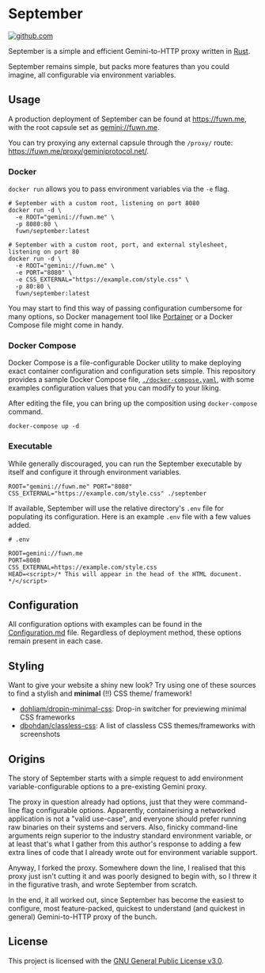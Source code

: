 # September

[![github.com](https://github.com/gemrest/september/actions/workflows/check.yaml/badge.svg?branch=main)](https://github.com/gemrest/september/actions/workflows/check.yaml)

September is a simple and efficient Gemini-to-HTTP proxy written in [Rust](https://www.rust-lang.org/).

September remains simple, but packs more features than you could imagine, all configurable via environment variables.

## Usage

A production deployment of September can be found at https://fuwn.me, with the root capsule set as [gemini://fuwn.me](gemini://fuwn.me).

You can try proxying any external capsule through the `/proxy/` route: https://fuwn.me/proxy/geminiprotocol.net/.

### Docker

`docker run` allows you to pass environment variables via the `-e` flag.

```shell
# September with a custom root, listening on port 8080
docker run -d \
  -e ROOT="gemini://fuwn.me" \
  -p 8080:80 \
  fuwn/september:latest

# September with a custom root, port, and external stylesheet, listening on port 80
docker run -d \
  -e ROOT="gemini://fuwn.me" \
  -e PORT="8080" \
  -e CSS_EXTERNAL="https://example.com/style.css" \
  -p 80:80 \
  fuwn/september:latest
```

You may start to find this way of passing configuration cumbersome for many options, so Docker management tool like [Portainer](https://www.portainer.io/) or a Docker Compose file might come in handy.

### Docker Compose

Docker Compose is a file-configurable Docker utility to make deploying exact container configuration and configuration sets simple. This repository provides a sample Docker Compose file, [`./docker-compose.yaml`](./docker-compose.yaml), with some examples configuration values that you can modify to your liking.

After editing the file, you can bring up the composition using `docker-compose` command.

```shell
docker-compose up -d
```

### Executable

While generally discouraged, you can run the September executable by itself and configure it through environment variables.

```shell
ROOT="gemini://fuwn.me" PORT="8080" CSS_EXTERNAL="https://example.com/style.css" ./september
```

If available, September will use the relative directory's `.env` file for populating its configuration. Here is an example `.env` file with a few values added.

```dotenv
# .env

ROOT=gemini://fuwn.me
PORT=8080
CSS_EXTERNAL=https://example.com/style.css
HEAD=<script>/* This will appear in the head of the HTML document. */</script>
```

## Configuration

All configuration options with examples can be found in the [Configuration.md](./Configuration.md) file. Regardless of deployment method, these options remain present in each case.

## Styling

Want to give your website a shiny new look? Try using one of these sources to find a stylish and **minimal** (!!) CSS theme/ framework!

- [dohliam/dropin-minimal-css](https://github.com/dohliam/dropin-minimal-css): Drop-in switcher for previewing minimal CSS frameworks
- [dbohdan/classless-css](https://github.com/dbohdan/classless-css): A list of classless CSS themes/frameworks with screenshots

## Origins

The story of September starts with a simple request to add environment variable-configurable options to a pre-existing Gemini proxy.

The proxy in question already had options, just that they were command-line flag configurable options. Apparently, containerising a networked application is not a "valid use-case", and everyone should prefer running raw binaries on their systems and servers. Also, finicky command-line arguments reign superior to the industry standard environment variable, or at least that's what I gather from this author's response to adding a few extra lines of code that I already wrote out for environment variable support.

Anyway, I forked the proxy. Somewhere down the line, I realised that this proxy just isn't cutting it and was poorly designed to begin with, so I threw it in the figurative trash, and wrote September from scratch.

In the end, it all worked out, since September has become the easiest to configure, most feature-packed, quickest to understand (and quickest in general) Gemini-to-HTTP proxy of the bunch.

## License

This project is licensed with the [GNU General Public License v3.0](./LICENSE).
